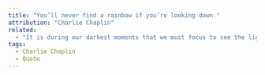 ```yaml
---
title: "You’ll never find a rainbow if you’re looking down."
attribution: "Charlie Chaplin"
related:
  - "It is during our darkest moments that we must focus to see the light."
tags:
  - Charlie Chaplin
  - Quote
---
```

